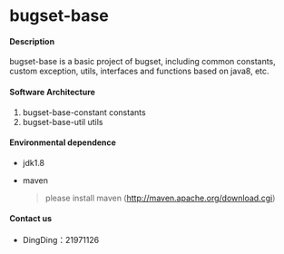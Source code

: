 # bugset-base

#### Description
bugset-base is a basic project of bugset, including common constants, custom exception, utils, interfaces and functions based on java8, etc.

#### Software Architecture
1. bugset-base-constant constants
2. bugset-base-util utils

#### Environmental dependence
* jdk1.8
* maven
  
    > please install maven (http://maven.apache.org/download.cgi)

#### Contact us
- DingDing：21971126